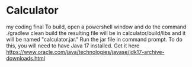 # Calculator
my coding final
To build, open a powershell window and do the command ./gradlew clean build
the resulting file will be in calculator/build/libs and it will be named "calculator.jar." Run the jar file in command prompt. To do this, you will need
to have Java 17 installed. Get it here https://www.oracle.com/java/technologies/javase/jdk17-archive-downloads.html
